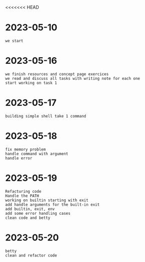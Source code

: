 <<<<<<< HEAD
# 2023-05-10
	we start
# 2023-05-16
	we finish resources and concept page exercices
	we read and discuss all tasks with writing note for each one
	start working on task 1
# 2023-05-17
	building simple shell take 1 command
# 2023-05-18
	fix memory problem
	handle command with argument
	handle error
# 2023-05-19
	Refacturing code
	Handle the PATH
	working on builtin starting with exit
	add handle arguments for the built-in exit
	add builtin, exit, env
	add some error handling cases
	clean code and betty
# 2023-05-20
	betty
	clean and refactor code
